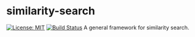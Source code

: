 # similarity-search
[![License: MIT](https://img.shields.io/badge/License-MIT-yellow.svg)](https://opensource.org/licenses/MIT) [![Build Status](https://travis-ci.org/xinyandai/exactNNS.svg?branch=master)](https://travis-ci.org/xinyandai/similarity-searc)
A general framework for similarity search.
